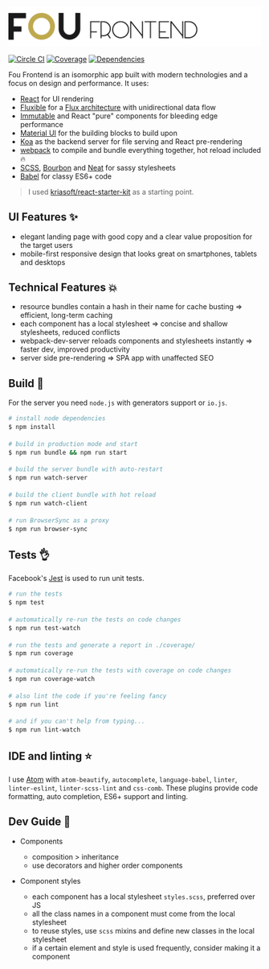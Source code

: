 ![Fou Frontend](header.png)

[![Circle CI](https://img.shields.io/circleci/project/FOUfashion/frontend/master.svg)](https://circleci.com/gh/FOUfashion/frontend)
[![Coverage](https://img.shields.io/coveralls/FOUfashion/frontend/master.svg)](https://coveralls.io/github/FOUfashion/frontend?branch=master)
[![Dependencies](https://img.shields.io/david/FOUfashion/frontend.svg)](https://david-dm.org/FOUfashion/frontend)

Fou Frontend is an isomorphic app built with modern technologies and a focus on design and performance. It uses:

- [React](https://facebook.github.io/react/) for UI rendering
- [Fluxible](http://fluxible.io/) for a [Flux architecture](https://facebook.github.io/flux/docs/overview.html) with unidirectional data flow
- [Immutable](https://facebook.github.io/immutable-js/) and React "pure" components for bleeding edge performance
- [Material UI](http://material-ui.com/) for the building blocks to build upon
- [Koa](http://koajs.com/) as the backend server for file serving and React pre-rendering
- [webpack](http://webpack.github.io/) to compile and bundle everything together, hot reload included :fire:
- [SCSS](http://sass-lang.com/), [Bourbon](http://bourbon.io/) and [Neat](http://neat.bourbon.io/) for sassy stylesheets
- [Babel](https://babeljs.io/) for classy ES6+ code

> I used [kriasoft/react-starter-kit](https://github.com/kriasoft/react-starter-kit) as a starting point.

## UI Features :sparkles:

- elegant landing page with good copy and a clear value proposition for the target users
- mobile-first responsive design that looks great on smartphones, tablets and desktops

## Technical Features :boom:

- resource bundles contain a hash in their name for cache busting => efficient, long-term caching
- each component has a local stylesheet => concise and shallow stylesheets, reduced conflicts
- webpack-dev-server reloads components and stylesheets instantly => faster dev, improved productivity
- server side pre-rendering => SPA app with unaffected SEO

## Build :pray:

For the server you need `node.js` with generators support or `io.js`.

```bash
# install node dependencies
$ npm install

# build in production mode and start
$ npm run bundle && npm run start

# build the server bundle with auto-restart
$ npm run watch-server

# build the client bundle with hot reload
$ npm run watch-client

# run BrowserSync as a proxy
$ npm run browser-sync
```

## Tests :ok_hand:

Facebook's [Jest](https://facebook.github.io/jest/) is used to run unit tests.

```bash
# run the tests
$ npm test

# automatically re-run the tests on code changes
$ npm run test-watch

# run the tests and generate a report in ./coverage/
$ npm run coverage

# automatically re-run the tests with coverage on code changes
$ npm run coverage-watch

# also lint the code if you're feeling fancy
$ npm run lint

# and if you can't help from typing...
$ npm run lint-watch
```
## IDE and linting :star:

I use [Atom](https://atom.io/) with `atom-beautify`, `autocomplete`, `language-babel`, `linter`, `linter-eslint`, `linter-scss-lint` and `css-comb`. These plugins provide code formatting, auto completion, ES6+ support and linting.

## Dev Guide :notebook_with_decorative_cover:

- Components
  - composition > inheritance
  - use decorators and higher order components

- Component styles
  - each component has a local stylesheet `styles.scss`, preferred over JS
  - all the class names in a component must come from the local stylesheet
  - to reuse styles, use `scss` mixins and define new classes in the local stylesheet
  - if a certain element and style is used frequently, consider making it a component
